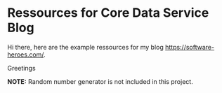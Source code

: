 # Ressources for Core Data Service Blog
Hi there,
here are the example ressources for my blog https://software-heroes.com/.

Greetings

**NOTE:** Random number generator is not included in this project.
